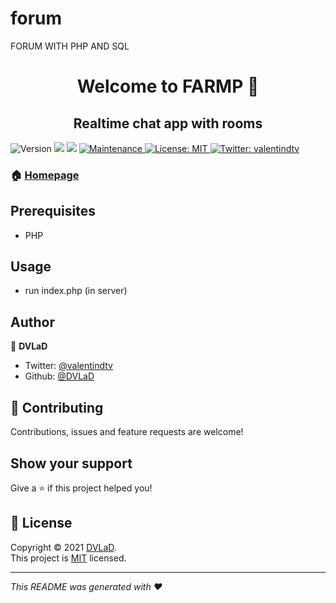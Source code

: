 # forum
FORUM WITH PHP AND SQL
<h1 align="center">Welcome to FARMP 👋</h1>
<h2 align="center">Realtime chat app with rooms</h2>
<p>
  <img alt="Version" src="https://img.shields.io/badge/version-1.0.0-blue.svg?cacheSeconds=2592000" />
  <img src="https://img.shields.io/badge/npm-%3E%3D5.5.0-blue.svg" />
  <img src="https://img.shields.io/badge/node-%3E%3D9.3.0-blue.svg" />
  <a href="https://github.com/EinSlen" target="_blank">
    <img alt="Maintenance" src="https://img.shields.io/badge/Maintained%3F-yes-green.svg" />
  </a>
  <a href="https://github.com/EinSlen#licence" target="_blank">
    <img alt="License: MIT" src="https://img.shields.io/github/license/EinSlen/forum" />
  </a>
  <a href="https://twitter.com/valentindtv" target="_blank">
    <img alt="Twitter: valentindtv" src="https://img.shields.io/twitter/follow/valentindtv.svg?style=social" />
  </a>
</p>

>   

### 🏠 [Homepage](https://github.com/einslen#readme)

## Prerequisites

- PHP
    

## Usage

- run index.php (in server)


## Author

👤 **DVLaD**

* Twitter: [@valentindtv](https://twitter.com/valentindtv)
* Github: [@DVLaD](https://github.com/EinSlen)

## 🤝 Contributing

Contributions, issues and feature requests are welcome!<br />

## Show your support

Give a ⭐️ if this project helped you!

## 📝 License

Copyright © 2021 [DVLaD](https://github.com/EinSlen).<br />
This project is [MIT](https://github.com/EinSlen/LICENSE) licensed.

***
_This README was generated with ❤️_
